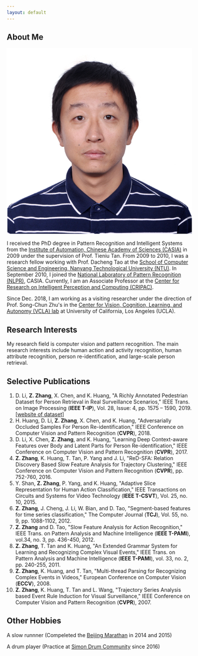 ```yaml
---
layout: default
---
```


## About Me

<img class="profile-picture" src="zhangzhang.jpg">

I received the PhD degree in Pattern Recognition and Intelligent Systems from the [Institute of Automation, Chinese Academy of Sciences (CASIA)](http://www.ia.ac.cn/) in 2009 under the supervision of Prof. Tieniu Tan. From 2009 to 2010, I was a research fellow working with Prof. Dacheng Tao at the [School of Computer Science and Engineering, Nanyang Technological University (NTU)](http://scse.ntu.edu.sg/Pages/Home.aspx). In September 2010, I joined the [National Laboratory of Pattern Recognition (NLPR)](http://www.nlpr.ia.ac.cn/CN/model/index.shtml), CASIA. Currently, I am an Associate Professor at the [Center for Research on Intelligent Perception and Computing (CRIPAC)](http://cripac.ia.ac.cn/).

Since Dec. 2018, I am working as a visiting researcher under the direction of Prof. Song-Chun Zhu's in the [Center for Vision, Cognition, Learning, and Autonomy (VCLA) lab](http://vcla.stat.ucla.edu/) at University of California, Los Angeles (UCLA). 


## Research Interests

My research field is computer vision and pattern recognition. The main research interests include human action and activity recognition, human attribute recognition, person re-identification, and large-scale person retrieval.

## Selective Publications

1. D. Li, <b>Z. Zhang</b>, X. Chen, and K. Huang, "A Richly Annotated Pedestrian Dataset for Person Retrieval in Real Surveillance Scenarios," IEEE Trans. on Image Processing (<b>IEEE T-IP</b>), Vol. 28, Issue: 4, pp. 1575 – 1590, 2019. [[website of dataset]](https://github.com/dangweili/RAP) 
2. H. Huang, D. Li, <b>Z. Zhang</b>, X. Chen, and K. Huang, "Adversarially Occluded Samples For Person Re-identification," IEEE Conference on Computer Vision and Pattern Recognition (<b>CVPR</b>), 2018.
3. D. Li, X. Chen, <b>Z. Zhang</b>, and K. Huang, "Learning Deep Context-aware Features over Body and Latent Parts for Person Re-identification," IEEE Conference on Computer Vision and Pattern Recognition (<b>CVPR</b>), 2017.
4. <b>Z. Zhang</b>, K. Huang, T. Tan, P. Yang and J. Li, "ReD-SFA: Relation Discovery Based Slow Feature Analysis for Trajectory Clustering," IEEE Conference on Computer Vision and Pattern Recognition (<b>CVPR</b>), pp. 752-760, 2016.
5. Y. Shan,  <b>Z. Zhang</b>, P. Yang, and K. Huang, "Adaptive Slice Representation for Human Action Classification," IEEE Transactions on Circuits and Systems for Video Technology (<b>IEEE T-CSVT</b>), Vol. 25, no. 10, 2015.
6. <b>Z. Zhang</b>, J. Cheng, J. Li, W. Bian, and D. Tao, "Segment-based features for time series classification," The Computer Journal (<b>TCJ</b>), Vol. 55, no. 9, pp. 1088-1102, 2012.
7. <b>Z. Zhang</b> and D. Tao, "Slow Feature Analysis for Action Recognition," IEEE Trans. on Pattern Analysis and Machine Intelligence (<b>IEEE T-PAMI</b>), vol.34, no. 3, pp. 436-450, 2012.
8. <b>Z. Zhang</b>, T. Tan and K. Huang, "An Extended Grammar System for Learning and Recognizing Complex Visual Events," IEEE Trans. on Pattern Analysis and Machine Intelligence (<b>IEEE T-PAMI</b>), vol. 33, no. 2, pp. 240-255, 2011.
9. <b>Z. Zhang</b>, K. Huang, and T. Tan, "Multi-thread Parsing for Recognizing Complex Events in Videos," European Conference on Computer Vision (<b>ECCV</b>), 2008.
10. <b>Z. Zhang</b>, K. Huang, T. Tan and L. Wang, "Trajectory Series Analysis based  Event Rule Induction for Visual Surveillance," IEEE Conference on Computer Vision and Pattern Recognition (<b>CVPR</b>), 2007.

## Other Hobbies

A slow runnner (Compeleted the [Beijing Marathan](http://www.beijing-marathon.com/) in 2014 and 2015)

A drum player (Practice at [Simon Drum Community](http://www.simondrum.cn/) since 2016)
